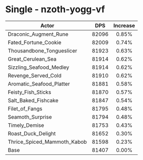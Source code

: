 # Single - nzoth-yogg-vf
| Actor | DPS | Increase |
|---|:---:|:---:|
|Draconic_Augment_Rune|82096|0.85%|
|Fated_Fortune_Cookie|82009|0.74%|
|Thousandbone_Tongueslicer|81923|0.63%|
|Great_Cerulean_Sea|81914|0.62%|
|Sizzling_Seafood_Medley|81914|0.62%|
|Revenge_Served_Cold|81910|0.62%|
|Aromatic_Seafood_Platter|81881|0.58%|
|Feisty_Fish_Sticks|81870|0.57%|
|Salt_Baked_Fishcake|81847|0.54%|
|Filet_of_Fangs|81795|0.48%|
|Seamoth_Surprise|81794|0.48%|
|Timely_Demise|81753|0.43%|
|Roast_Duck_Delight|81652|0.30%|
|Thrice_Spiced_Mammoth_Kabob|81598|0.23%|
|Base|81407|0.00%|
